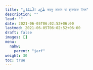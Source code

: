 ```yaml
---
title: "ظَرْف الْمَكانِ জরফু মাকান বা স্থানবাচক ইসম"
description: ""
lead: ""
date: 2021-06-05T06:02:52+06:00
lastmod: 2021-06-05T06:02:52+06:00
draft: false
images: []
menu: 
  nahw:
    parent: "jarf"
weight: 30
toc: true
---
```


